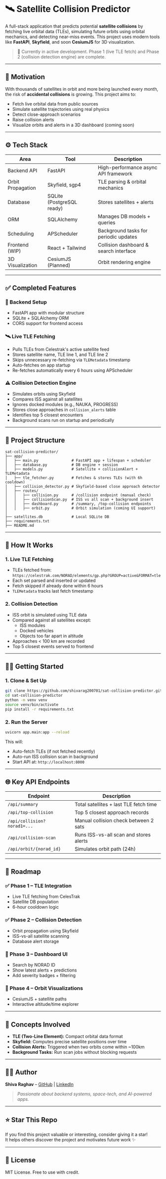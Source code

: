 # 🛰️ Satellite Collision Predictor

A full-stack application that predicts potential **satellite collisions** by fetching live orbital data (TLEs), simulating future orbits using orbital mechanics, and detecting near-miss events. This project uses modern tools like **FastAPI**, **Skyfield**, and soon **CesiumJS** for 3D visualization.

> 🚀 Currently in active development. Phase 1 (live TLE fetch) and Phase 2 (collision detection engine) are complete.

---

## 🎯 Motivation

With thousands of satellites in orbit and more being launched every month, the risk of **accidental collisions** is growing. This project aims to:

- Fetch live orbital data from public sources
- Simulate satellite trajectories using real physics
- Detect close-approach scenarios
- Raise collision alerts
- Visualize orbits and alerts in a 3D dashboard (coming soon)

---

## ⚙️ Tech Stack

| Area                | Tool                   | Description                             |
|---------------------|------------------------|-----------------------------------------|
| Backend API         | FastAPI                | High-performance async API framework    |
| Orbit Propagation   | Skyfield, sgp4         | TLE parsing & orbital mechanics         |
| Database            | SQLite (PostgreSQL ready) | Stores satellites + alerts           |
| ORM                 | SQLAlchemy             | Manages DB models + queries             |
| Scheduling          | APScheduler            | Background tasks for periodic updates   |
| Frontend (WIP)      | React + Tailwind       | Collision dashboard & search interface  |
| 3D Visualization    | CesiumJS (Planned)     | Orbit rendering engine                  |

---

## ✅ Completed Features

### 🔧 Backend Setup
- FastAPI app with modular structure
- SQLite + SQLAlchemy ORM
- CORS support for frontend access

### 🛰️ Live TLE Fetching
- Pulls TLEs from Celestrak's active satellite feed
- Stores satellite name, TLE line 1, and TLE line 2
- Skips unnecessary re-fetching via `TLEMetadata` timestamp
- Auto-fetches on app startup
- Re-fetches automatically every 6 hours using APScheduler

### ⚠️ Collision Detection Engine
- Simulates orbits using Skyfield
- Compares ISS against all satellites
- Ignores docked modules (e.g., NAUKA, PROGRESS)
- Stores close approaches in `collision_alerts` table
- Identifies top 5 closest encounters
- Background scans run on startup and periodically

---

## 📂 Project Structure

```
sat-collision-predictor/
├── app/
│   ├── main.py               # FastAPI app + lifespan + scheduler
│   ├── database.py           # DB engine + session
│   ├── models.py             # Satellite + collisionAlert + TLEMetadata
│   ├── tle_fetcher.py        # Fetches & stores TLEs (with 6h cooldown)
│   ├── collision_detector.py # Skyfield-based close approach detector
│   ├── routes/
│   │   ├── collision.py      # /collision endpoint (manual check)
│   │   ├── collisionScan.py  # ISS vs all scan + background insert
│   │   ├── dashboard.py      # /summary, /top-collision endpoints
│   │   ├── orbit.py          # Orbit simulation (coming UI support)
│
├── satellites.db             # Local SQLite DB
├── requirements.txt
├── README.md
```

---

## 🧪 How It Works

### 1. Live TLE Fetching
- TLEs fetched from:  
  `https://celestrak.com/NORAD/elements/gp.php?GROUP=active&FORMAT=tle`
- Each set parsed and inserted or updated
- Fetch skipped if already done within 6 hours
- `TLEMetadata` tracks last fetch timestamp

### 2. Collision Detection
- ISS orbit is simulated using TLE data
- Compared against all satellites except:
  - ISS modules
  - Docked vehicles
  - Objects too far apart in altitude
- Approaches < 100 km are recorded
- Top 5 closest events served to frontend

---

## 🧑‍💻 Getting Started

### 1. Clone & Set Up
```bash
git clone https://github.com/shivarag200701/sat-collision-predictor.git
cd sat-collision-predictor
python -m venv venv
source venv/bin/activate
pip install -r requirements.txt
```

### 2. Run the Server
```bash
uvicorn app.main:app --reload
```

This will:
- Auto-fetch TLEs (if not fetched recently)
- Auto-run ISS collision scan in background
- Start API at: `http://localhost:8000`

---

## 🌐 Key API Endpoints

| Endpoint                        | Description                              |
|----------------------------------|------------------------------------------|
| `/api/summary`                  | Total satellites + last TLE fetch time   |
| `/api/top-collision`           | Top 5 closest approach records           |
| `/api/collision?norad1=...`     | Manual collision check between 2 sats    |
| `/api/collision-scan`           | Runs ISS-vs-all scan and stores alerts   |
| `/api/orbit/{norad_id}`         | Simulates orbit path (24h)               |

---

## 📌 Roadmap

### ✅ Phase 1 – TLE Integration
- Live TLE fetching from CelesTrak  
- Satellite DB population  
- 6-hour cooldown logic  

### ✅ Phase 2 – Collision Detection
- Orbit propagation using Skyfield  
- ISS-vs-all satellite scanning  
- Database alert storage  

### 🔄 Phase 3 – Dashboard UI
- Search by NORAD ID  
- Show latest alerts + predictions  
- Add severity badges + filtering  

### 🔄 Phase 4 – Orbit Visualizations
- CesiumJS + satellite paths  
- Interactive altitude/time explorer  

---

## 🧠 Concepts Involved

- **TLE (Two-Line Element):** Compact orbital data format  
- **Skyfield:** Computes precise satellite positions over time  
- **Collision Alerts:** Triggered when two orbits come within ~100km  
- **Background Tasks:** Run scan jobs without blocking requests  

---

## 🙋‍♂️ Author

**Shiva Raghav** – [GitHub](https://github.com/shivarag200701) | [LinkedIn](https://www.linkedin.com/in/shiva-raghav/)

> *Passionate about backend systems, space-tech, and AI-powered apps.*

---

## ⭐ Star This Repo

If you find this project valuable or interesting, consider giving it a star!  
It helps others discover the project and motivates future work ✨

---

## 📜 License

MIT License. Free to use with credit.
